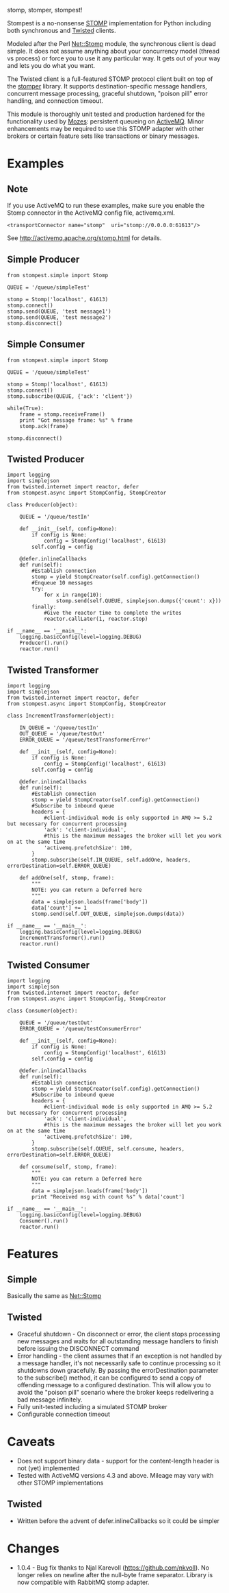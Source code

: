 stomp, stomper, stompest!

Stompest is a no-nonsense [STOMP](http://stomp.codehaus.org/) implementation for Python including both synchronous and [Twisted](http://twistedmatrix.com/) clients.

Modeled after the Perl [Net::Stomp](http://search.cpan.org/dist/Net-Stomp/lib/Net/Stomp.pm) module, the synchronous client is dead simple.  It does not assume anything about your concurrency model (thread vs process) or force you to use it any particular way. It gets out of your way and lets you do what you want.

The Twisted client is a full-featured STOMP protocol client built on top of the [stomper](http://code.google.com/p/stomper/) library.  It supports destination-specific message handlers, concurrent message processing, graceful shutdown, "poison pill" error handling, and connection timeout.

This module is thoroughly unit tested and production hardened for the functionality used by [Mozes](http://www.mozes.com/): persistent queueing on [ActiveMQ](http://activemq.apache.org/).  Minor enhancements may be required to use this STOMP adapter with other brokers or certain feature sets like transactions or binary messages.

Examples
======== 

Note
----
If you use ActiveMQ to run these examples, make sure you enable the Stomp connector in the ActiveMQ config file, activemq.xml.
   
    <transportConnector name="stomp"  uri="stomp://0.0.0.0:61613"/>
   
See http://activemq.apache.org/stomp.html for details.

Simple Producer
---------------

    from stompest.simple import Stomp

    QUEUE = '/queue/simpleTest'

    stomp = Stomp('localhost', 61613)
    stomp.connect()
    stomp.send(QUEUE, 'test message1')
    stomp.send(QUEUE, 'test message2')
    stomp.disconnect()
    
Simple Consumer
---------------

    from stompest.simple import Stomp

    QUEUE = '/queue/simpleTest'

    stomp = Stomp('localhost', 61613)
    stomp.connect()
    stomp.subscribe(QUEUE, {'ack': 'client'})

    while(True):
        frame = stomp.receiveFrame()
        print "Got message frame: %s" % frame
        stomp.ack(frame)
    
    stomp.disconnect()

Twisted Producer
----------------

    import logging
    import simplejson
    from twisted.internet import reactor, defer
    from stompest.async import StompConfig, StompCreator

    class Producer(object):
    
        QUEUE = '/queue/testIn'

        def __init__(self, config=None):
            if config is None:
                config = StompConfig('localhost', 61613)
            self.config = config
        
        @defer.inlineCallbacks
        def run(self):
            #Establish connection
            stomp = yield StompCreator(self.config).getConnection()
            #Enqueue 10 messages
            try:
                for x in range(10):
                    stomp.send(self.QUEUE, simplejson.dumps({'count': x}))
            finally:
                #Give the reactor time to complete the writes
                reactor.callLater(1, reactor.stop)
    
    if __name__ == '__main__':
        logging.basicConfig(level=logging.DEBUG)
        Producer().run()
        reactor.run()
        
Twisted Transformer
-------------------

    import logging
    import simplejson
    from twisted.internet import reactor, defer
    from stompest.async import StompConfig, StompCreator

    class IncrementTransformer(object):
    
        IN_QUEUE = '/queue/testIn'
        OUT_QUEUE = '/queue/testOut'
        ERROR_QUEUE = '/queue/testTransformerError'

        def __init__(self, config=None):
            if config is None:
                config = StompConfig('localhost', 61613)
            self.config = config
        
        @defer.inlineCallbacks
        def run(self):
            #Establish connection
            stomp = yield StompCreator(self.config).getConnection()
            #Subscribe to inbound queue
            headers = {
                #client-individual mode is only supported in AMQ >= 5.2 but necessary for concurrent processing
                'ack': 'client-individual',
                #this is the maximum messages the broker will let you work on at the same time
                'activemq.prefetchSize': 100, 
            }
            stomp.subscribe(self.IN_QUEUE, self.addOne, headers, errorDestination=self.ERROR_QUEUE)
    
        def addOne(self, stomp, frame):
            """
            NOTE: you can return a Deferred here
            """
            data = simplejson.loads(frame['body'])
            data['count'] += 1
            stomp.send(self.OUT_QUEUE, simplejson.dumps(data))
    
    if __name__ == '__main__':
        logging.basicConfig(level=logging.DEBUG)
        IncrementTransformer().run()
        reactor.run()

Twisted Consumer
----------------

    import logging
    import simplejson
    from twisted.internet import reactor, defer
    from stompest.async import StompConfig, StompCreator

    class Consumer(object):
    
        QUEUE = '/queue/testOut'
        ERROR_QUEUE = '/queue/testConsumerError'

        def __init__(self, config=None):
            if config is None:
                config = StompConfig('localhost', 61613)
            self.config = config
        
        @defer.inlineCallbacks
        def run(self):
            #Establish connection
            stomp = yield StompCreator(self.config).getConnection()
            #Subscribe to inbound queue
            headers = {
                #client-individual mode is only supported in AMQ >= 5.2 but necessary for concurrent processing
                'ack': 'client-individual',
                #this is the maximum messages the broker will let you work on at the same time
                'activemq.prefetchSize': 100, 
            }
            stomp.subscribe(self.QUEUE, self.consume, headers, errorDestination=self.ERROR_QUEUE)
    
        def consume(self, stomp, frame):
            """
            NOTE: you can return a Deferred here
            """
            data = simplejson.loads(frame['body'])
            print "Received msg with count %s" % data['count']
    
    if __name__ == '__main__':
        logging.basicConfig(level=logging.DEBUG)
        Consumer().run()
        reactor.run()

Features
========

Simple
------
Basically the same as [Net::Stomp](http://search.cpan.org/dist/Net-Stomp/lib/Net/Stomp.pm)

Twisted
-------
* Graceful shutdown - On disconnect or error, the client stops processing new messages and waits for all outstanding message handlers to finish before issuing the DISCONNECT command
* Error handling - the client assumes that if an exception is not handled by a message handler, it's not necessarily safe to continue processing so it shutdowns down gracefully.  By passing the errorDestination parameter to the subscribe() method, it can be configured to send a copy of offending message to a configured destination.  This will allow you to avoid the "poison pill" scenario where the broker keeps redelivering a bad message infinitely.
* Fully unit-tested including a simulated STOMP broker
* Configurable connection timeout

Caveats
=======
* Does not support binary data - support for the content-length header is not (yet) implemented
* Tested with ActiveMQ versions 4.3 and above.  Mileage may vary with other STOMP implementations

Twisted
-------
* Written before the advent of defer.inlineCallbacks so it could be simpler

Changes
=======
* 1.0.4 - Bug fix thanks to Njal Karevoll (https://github.com/nkvoll).  No longer relies on newline after the null-byte frame separator.  Library is now compatible with RabbitMQ stomp adapter.
